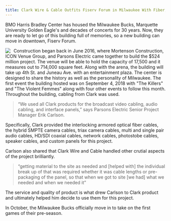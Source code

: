 ```yaml
---
title: Clark Wire & Cable Outfits Fiserv Forum in Milwaukee With Fiber, Connectivity
---
```

BMO Harris Bradley Center has housed the Milwaukee Bucks, Marquette University Golden Eagle's and decades of concerts for 30 years. Now, they are ready to let go of this building full of memories, so a new building can move in downtown, Fiserv Forum.

<a style="float: left; padding-right: 10px;" href='https://photos.google.com/share/AF1QipN4dmwwHw2HL-kdodLswA6Mthfx_nkDzpkOjD7DRPSUe4VUDm4NNQlS5ITKm3JQ-w?key=Q0RVMHJtMkxKVW9hdndKc0dCYlc3RW5rc1JvZlZ3&source=ctrlq.org'><img src='https://lh3.googleusercontent.com/MT86uCUjTxTEhiQWmbqc0nJYmHQUaNYw6txrhLsTGwMj5lO2H-QKlR-GHkHQO6PnVsdnI0y08g2TtFgb8mi7LCUt3UAxuLtFWBO4aZVlQKh9Kwv5Dnh6U1k51YoiIVnnWhOWxaUfxg=w2400' /></a>

Construction began back in June 2016, where Mortenson Construction, ICON Venue Group, and Parsons Electric came together to build the $524 million project. The venue will be able to hold the capacity of 17,500 and it measures out to 714,000 square feet. Along with the arena, the building will take up 4th St. and Juneau Ave. with an entertainment plaza. The center is designed to share the history as well as the personality of Milwaukee. The first event the building hosted was on September 4, 2018 
with "The Killers" and "The Violent Femmes" along with four other events to follow this month. Throughout the building, cabling from Clark was used. 

> “We used all Clark products for the broadcast video cabling, audio cabling, and interface panels,” says Parsons Electric Senior Project Manager Erik Carlson.

Specifically, Clark provided the interlocking armored optical fiber cables, the hybrid SMPTE camera cables, triax camera cables, multi and single pair audio cables, HD/SDI coaxial cables, network cables, photostobe cables, speaker cables, and custom panels for this project.

Carlson also shared that Clark Wire and Cable handled other crutial aspects of the project brilliantly. 

> “getting material to the site as needed and [helped with] the individual break up of that was required whether it was cable lengths or pre-packaging of the panel, so that when we got to site [we had] what we needed and when we needed it” 

The service and quality of product is what drew Carlson to Clark product and ultimately helped him decide to use them for this project.

In October, the Milwaukee Bucks officially move in to take on the first games of their pre-season.